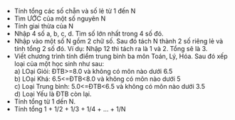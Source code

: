 - Tính tổng các số chẵn và số lẻ từ 1 đến N
- Tìm ƯỚC của một số nguyên N
- Tính giai thừa của N
- Nhập 4 số a, b, c, d. Tìm số lớn nhất trong 4 số đó.
- Nhập vào một số N gồm 2 chữ số. Sau đó tách N thành 2 số riêng lẻ và tính tổng 2 số đó. Ví dụ: Nhập 12 thì tách ra là 1 và 2. Tổng sẽ là 3.
- Viết chương trình tính điểm trung bình ba môn Toán, Lý, Hóa. Sau đó xếp loại của một học sinh như sau:<br />
  a) LOại Giỏi: ĐTB>=8.0 và không có môn nào dưới 6.5<br />
  b) LOại Khá: 6.5<=ĐTB<8.0 và không có môn nào dưới 5<br />
  c) Loại Trung bình: 5.0<=ĐTB<6.5 và không có môn nào dưới 3.5<br />
  d) Loại Yếu là ĐTB còn lại.
- Tính tổng từ 1 dến N.
- Tính tổng 1 + 1/2 + 1/3 + 1/4 + ... + 1/N


